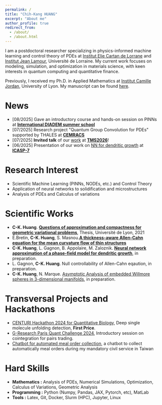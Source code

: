 ```yaml
---
permalink: /
title: "Chih-Kang HUANG"
excerpt: "About me"
author_profile: true
redirect_from: 
  - /about/
  - /about.html
---
```


I am a postdoctoral researcher specializing in physics-informed machine learning and control theory of PDEs at [Institut Elie Cartan de Lorrane](https://iecl.univ-lorraine.fr) and [Institut Jean Lamour](https://ijl.univ-lorraine.fr), Université de Lorraine. My current work focuses on modeling, simulation, and optimization in materials science, with keen interests in quantum computing and quantitative finance.

Previously, I received my Ph.D. in Applied Mathematics at [Institut Camille Jordan](https://math.univ-lyon1.fr/icj/), University of Lyon. My manuscript can be found [here](https://theses.hal.science/tel-03584255). 

<!--I finished my mandatory military and civil service in July 2023. I am currently open to research-driven positions in Data Science/Machine Learning or Quantitative Research.-->

News
======
* [08/2025] Gave an introductory course and hands-on session on PINNs at [**International DIADEM summer school**](https://ecolediadem.sciencesconf.org/)
* [07/2025] Research project "Quantum Group Convolution for PDEs" supported by THALES at [**CEMRACS**](https://https://cemracs2025.math.cnrs.fr/en/hackathon/projets/)
* [07/2025] **Invited talk** of our [work](https://www.programmaster.org/PM/PM.nsf/ApprovedAbstracts/FBC91110162EE9C785258CC5008257E0?OpenDocument) at [**TMS2026**](https://www.tms.org/TMS2026)!
* [06/2025] Presentation of our work on [NN for dendritic growth]() at [**ICASP-7**](https://icasp2025.org/)


Research Interest
======
* Scientific Machine Learning (PINNs, NODEs, etc.) and Control Theory
* Application of neural networks to solidification and microstructures
* Analysis of PDEs and Calculus of variations


Scientific Works
======
* **C-K. Huang**. [**Questions of approximation and compactness for geometric variational problems**](https://theses.hal.science/tel-03584255), Thesis, Université de Lyon, 2021
* E.Bretin, **C-K. Huang**, S. Masnou.[**A thickness-aware Allen-Cahn equation for the mean curvature flow of thin structures**](https://arxiv.org/abs/2310.10272)
* **C-K. Huang**, L. Gagnon, B. Appolaire, M. Zaloznik. [**Neural network approximation of a phase-field model for dendritic growth**](), in preparation.
* L. Gagnon, **C-K. Huang**. Null controllability of Allen-Cahn eqaution, in preparation.
* **C-K. Huang**, N. Marque. [Asymptotic Analysis of embedded Willmore spheres in 3-dimensional manifolds](https://arxiv.org/abs/1710.08732), in preparation.

Transversal Projects and Hackathons
======
* [CENTURI Hackathon 2024 for Quantitative Biology](https://github.com/CENTURI-Hackathon-2024), Deep single molecule unfolding detection, **First Price**. 
* [G-Research Paris Quant Challenge 2024](https://www.gresearch.com/events/paris-quant-challenge/), Introductory session on cointegration for pairs trading.
* [Chatbot for automated meal order collection](https://github.com/CheesyPicodon/nca-linebot), a chatbot to collect automatically meal orders during my mandatory civil service in Taiwan
<!--* [Physic-Informed Neural Networks to solve PDEs](/portfolio/portfolio-2)-->
<!--* [How to determinate if two real estates correspond to the same](/portfolio/portfolio-1)-->

Hard Skills
======
* **Mathematics :** Analysis of PDEs, Numerical Simulations, Optimization, Calculus of Variations, Geometric Analysis 
* **Programming :** Python (Numpy, Pandas, JAX, Pytorch, etc), MatLab
* **Tools :** Latex, Git, Docker, Slurm (HPC), Jupyter, Linux




<!-- * **OS :** Linux, Windows, macOS   -->


<!-- Like many other Jekyll-based GitHub Pages templates, academicpages makes you separate the website's content from its form. The content & metadata of your website are in structured markdown files, while various other files constitute the theme, specifying how to transform that content & metadata into HTML pages. You keep these various markdown (.md), YAML (.yml), HTML, and CSS files in a public GitHub repository. Each time you commit and push an update to the repository, the [GitHub pages](https://pages.github.com/) service creates static HTML pages based on these files, which are hosted on GitHub's servers free of charge. -->

<!-- Many of the features of dynamic content management systems (like Wordpress) can be achieved in this fashion, using a fraction of the computational resources and with far less vulnerability to hacking and DDoSing. You can also modify the theme to your heart's content without touching the content of your site. If you get to a point where you've broken something in Jekyll/HTML/CSS beyond repair, your markdown files describing your talks, publications, etc. are safe. You can rollback the changes or even delete the repository and start over -- just be sure to save the markdown files! Finally, you can also write scripts that process the structured data on the site, such as [this one](https://github.com/academicpages/academicpages.github.io/blob/master/talkmap.ipynb) that analyzes metadata in pages about talks to display [a map of every location you've given a talk](https://academicpages.github.io/talkmap.html). -->

<!-- Getting started -->
<!-- ====== -->
<!-- 1. Upload any files (like PDFs, .zip files, etc.) to the files/ directory. They will appear at https://[your GitHub username].github.io/files/example.pdf.   -->
<!-- 1. Check status by going to the repository settings, in the "GitHub pages" section -->
<!---->
<!-- Site-wide configuration -->
<!-- ------ -->
<!-- The main configuration file for the site is in the base directory in [_config.yml](https://github.com/academicpages/academicpages.github.io/blob/master/_config.yml), which defines the content in the sidebars and other site-wide features. You will need to replace the default variables with ones about yourself and your site's github repository. The configuration file for the top menu is in [_data/navigation.yml](https://github.com/academicpages/academicpages.github.io/blob/master/_data/navigation.yml). For example, if you don't have a portfolio or blog posts, you can remove those items from that navigation.yml file to remove them from the header.  -->
<!---->
<!-- Create content & metadata -->
<!-- ------ -->
<!-- For site content, there is one markdown file for each type of content, which are stored in directories like _publications, _talks, _posts, _teaching, or _pages. For example, each talk is a markdown file in the [_talks directory](https://github.com/academicpages/academicpages.github.io/tree/master/_talks). At the top of each markdown file is structured data in YAML about the talk, which the theme will parse to do lots of cool stuff. The same structured data about a talk is used to generate the list of talks on the [Talks page](https://academicpages.github.io/talks), each [individual page](https://academicpages.github.io/talks/2012-03-01-talk-1) for specific talks, the talks section for the [CV page](https://academicpages.github.io/cv), and the [map of places you've given a talk](https://academicpages.github.io/talkmap.html) (if you run this [python file](https://github.com/academicpages/academicpages.github.io/blob/master/talkmap.py) or [Jupyter notebook](https://github.com/academicpages/academicpages.github.io/blob/master/talkmap.ipynb), which creates the HTML for the map based on the contents of the _talks directory). -->
<!---->
<!-- **Markdown generator** -->
<!---->
<!-- I have also created [a set of Jupyter notebooks](https://github.com/academicpages/academicpages.github.io/tree/master/markdown_generator -->
<!-- ) that converts a CSV containing structured data about talks or presentations into individual markdown files that will be properly formatted for the academicpages template. The sample CSVs in that directory are the ones I used to create my own personal website at stuartgeiger.com. My usual workflow is that I keep a spreadsheet of my publications and talks, then run the code in these notebooks to generate the markdown files, then commit and push them to the GitHub repository. -->

<!-- How to edit your site's GitHub repository -->
<!-- ------ -->
<!-- Many people use a git client to create files on their local computer and then push them to GitHub's servers. If you are not familiar with git, you can directly edit these configuration and markdown files directly in the github.com interface. Navigate to a file (like [this one](https://github.com/academicpages/academicpages.github.io/blob/master/_talks/2012-03-01-talk-1.md) and click the pencil icon in the top right of the content preview (to the right of the "Raw | Blame | History" buttons). You can delete a file by clicking the trashcan icon to the right of the pencil icon. You can also create new files or upload files by navigating to a directory and clicking the "Create new file" or "Upload files" buttons.  -->
<!---->
<!-- Example: editing a markdown file for a talk -->
<!-- ![Editing a markdown file for a talk](/images/editing-talk.png) -->
<!---->
<!-- For more info -->
<!-- ------ -->
<!-- More info about configuring academicpages can be found in [the guide](https://academicpages.github.io/markdown/). The [guides for the Minimal Mistakes theme](https://mmistakes.github.io/minimal-mistakes/docs/configuration/) (which this theme was forked from) might also be helpful. -->
